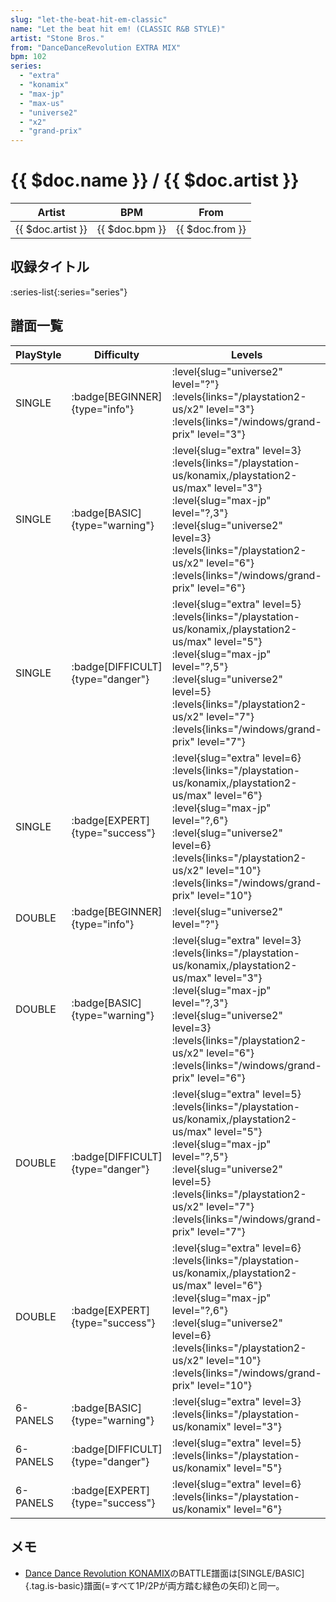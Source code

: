 ```yaml
---
slug: "let-the-beat-hit-em-classic"
name: "Let the beat hit em! (CLASSIC R&B STYLE)"
artist: "Stone Bros."
from: "DanceDanceRevolution EXTRA MIX"
bpm: 102
series:
  - "extra"
  - "konamix"
  - "max-jp"
  - "max-us"
  - "universe2"
  - "x2"
  - "grand-prix"
---
```


# {{ $doc.name }} / {{ $doc.artist }}

|Artist|BPM|From|
|------|---|----|
|{{ $doc.artist }}|{{ $doc.bpm }}|{{ $doc.from }}|

## 収録タイトル

:series-list{:series="series"}

## 譜面一覧

|PlayStyle|Difficulty|Levels|Notes|Movie|
|---------|----------|------|-----|-----|
|SINGLE| :badge[BEGINNER]{type="info"}|<div class="field is-grouped is-grouped-multiline"> :level{slug="universe2" level="?"} :levels{links="/playstation2-us/x2" level="3"}  :levels{links="/windows/grand-prix" level="3"}</div>|65/0||
|SINGLE| :badge[BASIC]{type="warning"}|<div class="field is-grouped is-grouped-multiline"> :level{slug="extra" level=3} :levels{links="/playstation-us/konamix,/playstation2-us/max" level="3"} :level{slug="max-jp" level="?,3"} :level{slug="universe2" level=3} :levels{links="/playstation2-us/x2" level="6"}  :levels{links="/windows/grand-prix" level="6"}</div>|133/0||
|SINGLE| :badge[DIFFICULT]{type="danger"}|<div class="field is-grouped is-grouped-multiline"> :level{slug="extra" level=5} :levels{links="/playstation-us/konamix,/playstation2-us/max" level="5"} :level{slug="max-jp" level="?,5"} :level{slug="universe2" level=5} :levels{links="/playstation2-us/x2" level="7"}  :levels{links="/windows/grand-prix" level="7"}</div>|172/0||
|SINGLE| :badge[EXPERT]{type="success"}|<div class="field is-grouped is-grouped-multiline"> :level{slug="extra" level=6} :levels{links="/playstation-us/konamix,/playstation2-us/max" level="6"} :level{slug="max-jp" level="?,6"} :level{slug="universe2" level=6} :levels{links="/playstation2-us/x2" level="10"}  :levels{links="/windows/grand-prix" level="10"}</div>|192/0||
|DOUBLE| :badge[BEGINNER]{type="info"}|<div class="field is-grouped is-grouped-multiline"> :level{slug="universe2" level="?"}</div>|||
|DOUBLE| :badge[BASIC]{type="warning"}|<div class="field is-grouped is-grouped-multiline"> :level{slug="extra" level=3} :levels{links="/playstation-us/konamix,/playstation2-us/max" level="3"} :level{slug="max-jp" level="?,3"} :level{slug="universe2" level=3} :levels{links="/playstation2-us/x2" level="6"}  :levels{links="/windows/grand-prix" level="6"}</div>|134/0||
|DOUBLE| :badge[DIFFICULT]{type="danger"}|<div class="field is-grouped is-grouped-multiline"> :level{slug="extra" level=5} :levels{links="/playstation-us/konamix,/playstation2-us/max" level="5"} :level{slug="max-jp" level="?,5"} :level{slug="universe2" level=5} :levels{links="/playstation2-us/x2" level="7"}  :levels{links="/windows/grand-prix" level="7"}</div>|172/0||
|DOUBLE| :badge[EXPERT]{type="success"}|<div class="field is-grouped is-grouped-multiline"> :level{slug="extra" level=6} :levels{links="/playstation-us/konamix,/playstation2-us/max" level="6"} :level{slug="max-jp" level="?,6"} :level{slug="universe2" level=6} :levels{links="/playstation2-us/x2" level="10"}  :levels{links="/windows/grand-prix" level="10"}</div>|190/0||
|6-PANELS| :badge[BASIC]{type="warning"}|<div class="field is-grouped is-grouped-multiline"> :level{slug="extra" level=3} :levels{links="/playstation-us/konamix" level="3"}</div>|133/0||
|6-PANELS| :badge[DIFFICULT]{type="danger"}|<div class="field is-grouped is-grouped-multiline"> :level{slug="extra" level=5} :levels{links="/playstation-us/konamix" level="5"}</div>|172/0||
|6-PANELS| :badge[EXPERT]{type="success"}|<div class="field is-grouped is-grouped-multiline"> :level{slug="extra" level=6} :levels{links="/playstation-us/konamix" level="6"}</div>|189/0||

## メモ

- [Dance Dance Revolution KONAMIX](/series/konamix)のBATTLE譜面は[SINGLE/BASIC]{.tag.is-basic}譜面(=すべて1P/2Pが両方踏む緑色の矢印)と同一。
